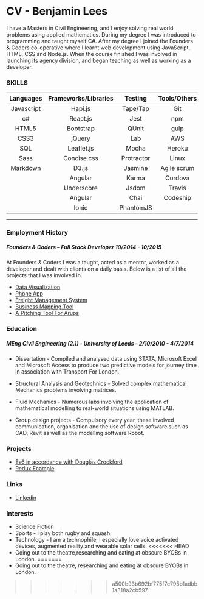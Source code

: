 # CV - Benjamin Lees

I have a Masters in Civil Engineering, and I enjoy solving real world problems using applied mathematics. During my degree I was introduced to programming and taught myself C#. After my degree I joined the Founders & Coders co-operative where I learnt web development using JavaScript, HTML, CSS and Node.js. When the  course finished I was involved in launching its agency division, and began teaching as  well as working as a developer.

### SKILLS


| Languages | Frameworks/Libraries | Testing   | Tools/Others | Databases |
|:---------:|:--------------------:|:---------:|:------------:|:---------:|
| Javascript| Hapi.js              | Tape/Tap  | Git          | PostgreSQL|
| c#        | React.js             | Jest      | npm          | MongoDB   |
| HTML5     | Bootstrap            | QUnit     | gulp         | Redis     |
| CSS3      | jQuery               | Lab       | AWS          | |
| SQL       | Leaflet.js           | Mocha     | Heroku       | |
| Sass      | Concise.css          | Protractor| Linux        | |
| Markdown  | D3.js                | Jasmine   | Agile scrum  | |
|           | Angular              | Karma     | Cordova      | |
|           | Underscore           | Jsdom     | Travis       | |
|           | Angular              | Chai      | Codeship     | |
|           | Ionic                | PhantomJS |              | |

---
### Employment History
##### Founders & Coders – Full Stack Developer 10/2014 - 10/2015
At Founders & Coders I was a taught, acted as a mentor, worked as a developer and dealt with clients on a daily basis. Below is a list of all the projects that I was involved in.
- [Data Visualization](projects/muduno/muduno.md)
- [Phone App](projects/playabl/playabl.md)
- [Freight Management System](projects/carrier-pigeon/carrier-pigeon.md)
- [Business Mapping Tool](projects/business-map/business-map.md)
- [A Pitching Tool For Arups](projects/pitching-tool/pitching-tool.md)

### Education
##### MEng Civil Engineering (2.1)  -  University of Leeds  -   2/10/2010 - 4/7/2014
- Dissertation - Compiled and analysed data using STATA, Microsoft Excel and Microsoft Access to produce two predictive models for journey time in association with Transport For London.  

- Structural Analysis and Geotechnics - Solved complex mathematical Mechanics problems involving matrices.

- Fluid Mechanics - Numerous labs involving the application of mathematical modelling to real-world situations using MATLAB.  
- Group design projects - Compulsory every year, these involved communication, organisation and  the use of design software such as CAD, Revit as well as the modelling software Robot.

### Projects
- [Es6 in accordance with Douglas Crockford](https://github.com/benjaminlees/Es6)
- [Redux Ecample](https://github.com/rjmk/reducks)

### Links
- [Linkedin](https://uk.linkedin.com/pub/benjamin-lees/58/75/162)

### Interests

- Science Fiction
- Sports - I play both rugby and squash
- Technology - I am a technophile; I especially love voice activated devices, augmented reality and wearable solar cells.
<<<<<<< HEAD
- Going out to the theatre,researching and eating at obscure BYOBs in London.
=======
- Going out to the theatre, researching and eating at obscure BYOBs in London.
>>>>>>> a500b93b692bf775f7c795b1adbb1a318a2cb597
